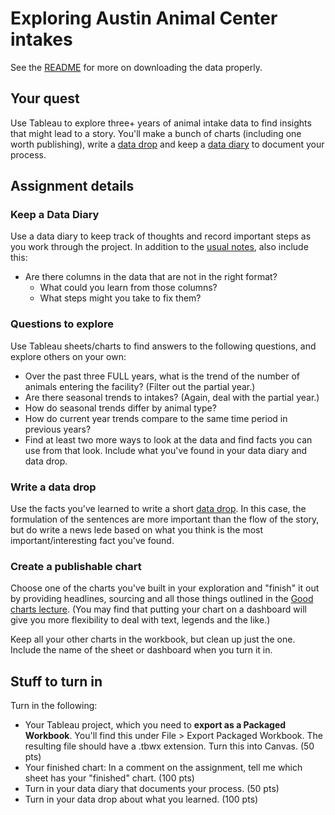 # Exploring Austin Animal Center intakes

See the [README](README.md) for more on downloading the data properly.

## Your quest

Use Tableau to explore three+ years of animal intake data to find insights that might lead to a story. You'll make a bunch of charts (including one worth publishing), write a [data drop](https://docs.google.com/document/d/1gd5RR5YK43N3uE0o1vBoJfnkSo5S0JJFUCJmFsa75FM/edit#heading=h.k2b1zvdn1534) and keep a [data diary](https://docs.google.com/document/d/1gd5RR5YK43N3uE0o1vBoJfnkSo5S0JJFUCJmFsa75FM/edit#heading=h.5i6qymvlqkwj) to document your process.

## Assignment details

### Keep a Data Diary

Use a data diary to keep track of thoughts and record important steps as you work through the project. In addition to the [usual notes](https://docs.google.com/document/d/1gd5RR5YK43N3uE0o1vBoJfnkSo5S0JJFUCJmFsa75FM/edit#heading=h.5i6qymvlqkwj), also include this:

- Are there columns in the data that are not in the right format?
    - What could you learn from those columns?
    - What steps might you take to fix them?

### Questions to explore

Use Tableau sheets/charts to find answers to the following questions, and explore others on your own:

- Over the past three FULL years, what is the trend of the number of animals entering the facility? (Filter out the partial year.)
- Are there seasonal trends to intakes? (Again, deal with the partial year.)
- How do seasonal trends differ by animal type?
- How do current year trends compare to the same time period in previous years?
- Find at least two more ways to look at the data and find facts you can use from that look. Include what you've found in your data diary and data drop.

### Write a data drop

Use the facts you've learned to write a short [data drop](https://docs.google.com/document/d/1gd5RR5YK43N3uE0o1vBoJfnkSo5S0JJFUCJmFsa75FM/edit#heading=h.k2b1zvdn1534). In this case, the formulation of the sentences are more important than the flow of the story, but do write a news lede based on what you think is the most important/interesting fact you've found.

### Create a publishable chart

Choose one of the charts you've built in your exploration and "finish" it out by providing headlines, sourcing and all those things outlined in the [Good charts lecture](https://drive.google.com/open?id=1EMEIdUqeK94swrm0VvwPPBqzk5zSZqJmKnkckS2KFiw). (You may find that putting your chart on a dashboard will give you more flexibility to deal with text, legends and the like.)

Keep all your other charts in the workbook, but clean up just the one. Include the name of the sheet or dashboard when you turn it in.

## Stuff to turn in

Turn in the following:

- Your Tableau project, which you need to **export as a Packaged Workbook**. You'll find this under File > Export Packaged Workbook. The resulting file should have a .tbwx extension. Turn this into Canvas. (50 pts)
- Your finished chart: In a comment on the assignment, tell me which sheet has your "finished" chart. (100 pts)
- Turn in your data diary that documents your process. (50 pts)
- Turn in your data drop about what you learned. (100 pts)
